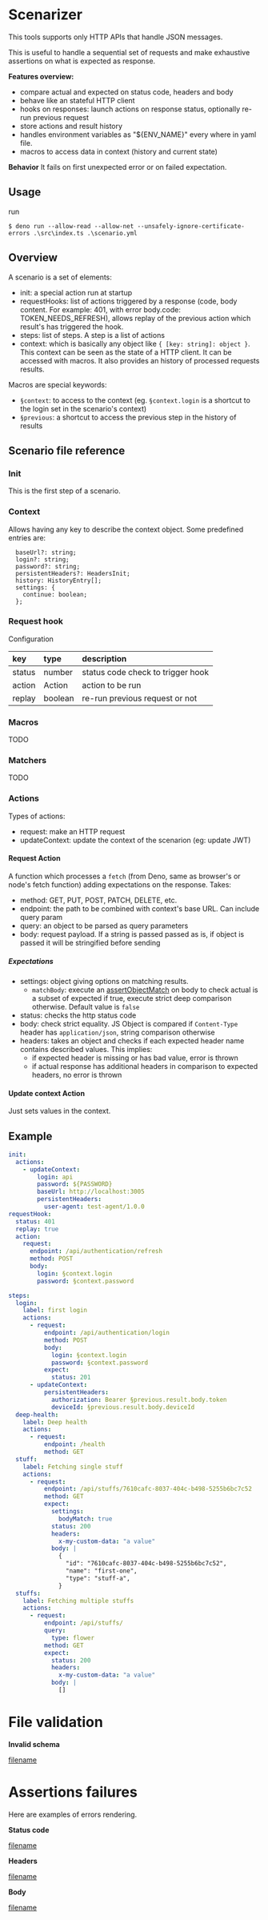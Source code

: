 # Scenarizer

This tools supports only HTTP APIs that handle JSON messages.

This is useful to handle a sequential set of requests and make exhaustive assertions on what is expected as response.


**Features overview:**
- compare actual and expected on status code, headers and body
- behave like an stateful HTTP client
- hooks on responses: launch actions on response status, optionally re-run previous request
- store actions and result history
- handles environment variables as "${ENV_NAME}" every where in yaml file.
- macros to access data in context (history and current state)

**Behavior**
It fails on first unexpected error or on failed expectation.


## Usage
run
```
$ deno run --allow-read --allow-net --unsafely-ignore-certificate-errors .\src\index.ts .\scenario.yml
```

## Overview

A scenario is a set of elements:
- init: a special action run at startup
- requestHooks: list of actions triggered by a response (code, body content. For example: 401, with error body.code: TOKEN_NEEDS_REFRESH), allows replay of the previous action which result's has triggered the hook.
- steps: list of steps. A step is a list of actions
- context: which is basically any object like `{ [key: string]: object }`. This context can be seen as the state of a HTTP client. It can be accessed with macros. It also provides an history of processed requests results.

Macros are special keywords:
- `§context`: to access to the context (eg. `§context.login` is a shortcut to the login set in the scenario's context)
- `§previous`: a shortcut to access the previous step in the history of results

## Scenario file reference

### Init

This is the first step of a scenario.

### Context

Allows having any key to describe the context object. Some predefined entries are:
```
  baseUrl?: string;
  login?: string;
  password?: string;
  persistentHeaders?: HeadersInit;
  history: HistoryEntry[];
  settings: {
    continue: boolean;
  };
```

### Request hook

Configuration

| key | type | description |
|:--|:--|:--|
| status | number | status code check to trigger hook |
| action | Action | action to be run |
| replay | boolean | re-run previous request or not |

### Macros

TODO

### Matchers

TODO

### Actions
Types of actions:
- request: make an HTTP request
- updateContext: update the context of the scenarion (eg: update JWT)


#### Request Action

A function which processes a `fetch` (from Deno, same as browser's or node's fetch function) adding expectations on the response.
Takes:
- method: GET, PUT, POST, PATCH, DELETE, etc.
- endpoint: the path to be combined with context's base URL. Can include query param
- query: an object to be parsed as query parameters
- body: request payload. If a string is passed passed as is, if object is passed it will be stringified before sending

##### Expectations
- settings: object giving options on matching results.
  * `matchBody`: execute an [assertObjectMatch](https://deno.land/std@0.182.0/testing/asserts.ts?s=assertObjectMatch) on body to check actual is a subset of expected if true, execute strict deep comparison otherwise. Default value is `false`
- status: checks the http status code
- body: check strict equality. JS Object is compared if `Content-Type` header has `application/json`, string comparison otherwise
- headers: takes an object and checks if each expected header name contains described values. This implies:
  - if expected header is missing or has bad value, error is thrown
  - if actual response has additional headers in comparison to expected headers, no error is thrown

#### Update context Action

Just sets values in the context.


## Example
```yaml
init:
  actions:
    - updateContext:
        login: api
        password: ${PASSWORD}
        baseUrl: http://localhost:3005
        persistentHeaders:
          user-agent: test-agent/1.0.0
requestHook:
  status: 401
  replay: true
  action:
    request:
      endpoint: /api/authentication/refresh
      method: POST
      body:
        login: §context.login
        password: §context.password

steps:
  login:
    label: first login
    actions:
      - request:
          endpoint: /api/authentication/login
          method: POST
          body:
            login: §context.login
            password: §context.password
          expect:
            status: 201
      - updateContext:
          persistentHeaders:
            authorization: Bearer §previous.result.body.token
            deviceId: §previous.result.body.deviceId
  deep-health:
    label: Deep health
    actions:
      - request:
          endpoint: /health
          method: GET
  stuff:
    label: Fetching single stuff
    actions:
      - request:
          endpoint: /api/stuffs/7610cafc-8037-404c-b498-5255b6bc7c52
          method: GET
          expect:
            settings:
              bodyMatch: true
            status: 200
            headers:
              x-my-custom-data: "a value"
            body: |
              {
                "id": "7610cafc-8037-404c-b498-5255b6bc7c52",
                "name": "first-one",
                "type": "stuff-a",
              }
  stuffs:
    label: Fetching multiple stuffs
    actions:
      - request:
          endpoint: /api/stuffs/
          query:
            type: flower
          method: GET
          expect:
            status: 200
            headers:
              x-my-custom-data: "a value"
            body: |
              []
```


# File validation

**Invalid schema**

[filename]( output-samples/invalid-schema.html ':include height=390')

# Assertions failures
Here are examples of errors rendering.

**Status code**

[filename]( output-samples/assertion-status.html ':include height=132')

**Headers**

[filename]( output-samples/assertion-header.html ':include height=132')

**Body**

[filename]( output-samples/assertion-body.html ':include height=390')
